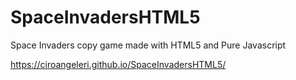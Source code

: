 # SpaceInvadersHTML5
Space Invaders copy game made with HTML5 and Pure Javascript

https://ciroangeleri.github.io/SpaceInvadersHTML5/
